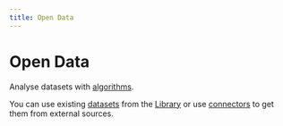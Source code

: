 ```yaml
---
title: Open Data
---
```


# Open Data

Analyse datasets with [algorithms](/use/algo/index.md).

You can use existing [datasets](/use/library/datasets.md) from the [Library](/use/library/index.html) or use [connectors](/use/library/connectors.md) to get them from external sources.

